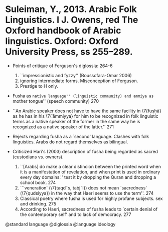 # Suleiman, Y., 2013. Arabic Folk Linguistics. I J. Owens, red The Oxford handbook of Arabic linguistics. Oxford: Oxford University Press, ss 255–289.

- Points of critique of Ferguson's diglossia: 264-6
	1. ``impressionistic and fyzzy'' (Boussofara-Omar 2006)
	2. ignoring intermediate forms. Misconception of Ferguson. 
	3. Prestige to H only. 

- Fusha as ``native language'' (linguistic community) and ammiya as ``mother tongue'' (speech community) 270

- ``An Arabic speaker does not have to have the same facility in \7{fuṣḥā} as he has in his \7{ʿāmmiyya} for him to be recognized in folk linguistic terms as a native speaker of the former in the same way he is recognized as a native speaker of the latter.'' 271

- Rejects regarding fusha as a `second' language. Clashes with folk linguistics. Arabs do not regard themselves as bilingual.

- Critisized Hari's (2003) description of fusha being regarded as sacred (custodians vs. owners). 
	1. ``[Arabs] do make a clear distincion between the printed word when it is a manifestation of revelation, and when print is used in ordinary every day domains.'' test it by dropping the Quran and dropping a school book. 274 
	2. ```veneration' (\7{taqd¯s, tabj¯l}) does not mean `sacredness' (\7{qudsiyya}) in the way that Haeri seems to use the term''. 274
	3. Classical poetry where fusha is used for highly profane subjects. sex and drinking. 275
	4. According to Haeri, sacredness of fusha leads to `certain denial of  the contemporary self' and to lack of democracy. 277

@standard language
@diglossia
@language ideology